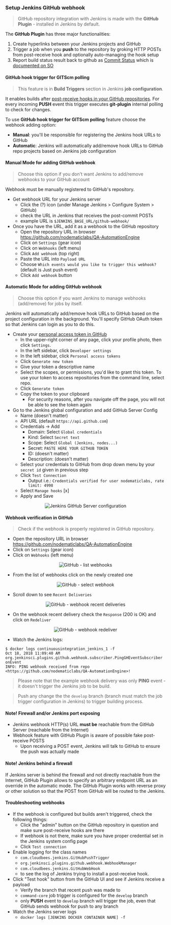 ### Setup Jenkins GitHub webhook
> GitHub repository integration with Jenkins is made with the **GitHub Plugin** - installed in Jenkins by default.

The **GitHub Plugin** has three major functionalities:
1. Create hyperlinks between your Jenkins projects and GitHub
2. Trigger a job when you **push** to the repository by groking HTTP POSTs from post-receive hook and optionally auto-managing the hook setup
3. Report build status result back to github as [Commit Status](https://github.com/blog/1227-commit-status-api) which is [documented on SO](http://stackoverflow.com/questions/14274293/show-current-state-of-jenkins-build-on-github-repo/26910986#26910986)

#### GitHub hook trigger for GITScm polling
> This feature is in **Build Triggers** section in Jenkins **job configuration**.

It enables builds after [post-receive hooks in your GitHub repositories](http://help.github.com/post-receive-hooks/). For every incoming **PUSH** event this trigger executes **git-plugin** internal polling to check for changes.

To use **GitHub hook trigger for GITScm polling** feature choose the webhook adding option:
* **Manual**: you'll be responsible for registering the Jenkins hook URLs to GitHub
* **Automatic**: Jenkins will automatically add/remove hook URLs to GitHub repo projects based on Jenkins job configuration

#### Manual Mode for adding GitHub webhook
> Choose this option if you don't want Jenkins to add/remove webhooks to your GitHub account

Webhook must be manually registered to GitHub's repository.

* Get webhook URL for your Jenkins server
  - Click the (?) icon (under Manage Jenkins > Configure System > GitHub)
  - check the URL in Jenkins that receives the post-commit POSTs
  - example URL is `$JENKINS_BASE_URL/github-webhook/`
* Once you have the URL, add it as a webhook to the GitHub repository
  - Open the repository URL in browser https://github.com/nodematiclabs/QA-AutomationEngine
  - Click on `Settings` (gear icon)
  - Click on `Webhooks` (left menu)
  - Click `Add webhook` (top right)
  - Paste the URL into `Payload URL`
  - Choose `Which events would you like to trigger this webhook?` (default is Just push event)
  - Click `Add webhook` button

#### Automatic Mode for adding GitHub webhook
> Choose this option if you want Jenkins to manage webhooks (add/remove) for jobs by itself.

Jenkins will automatically add/remove hook URLs to GitHub based on the project configuration in the background. You'll specify GitHub OAuth token so that Jenkins can login as you to do this.

* Create your [personal access token in GitHub](https://help.github.com/articles/creating-a-personal-access-token-for-the-command-line/)
  - In the upper-right corner of any page, click your profile photo, then click `Settings`.
  - In the left sidebar, click `Developer settings`
  - In the left sidebar, click `Personal access tokens`
  - Click `Generate new token`
  - Give your token a descriptive name
  - Select the scopes, or permissions, you'd like to grant this token. To use your token to access repositories from the command line, select repo.
  - Click `Generate token`
  - Copy the token to your clipboard
    - For security reasons, after you navigate off the page, you will not be able to see the token again
* Go to the Jenkins global configuration and add GitHub Server Config
  - Name (doesn't matter)
  - API URL (default `https://api.github.com`)
  - Credentials -> Add
    - Domain: Select `Global credentials`
    - Kind: Select `Secret text`
    - Scope: Select `Global (Jenkins, nodes...)`
    - Secret: `PASTE HERE YOUR GITHUB TOKEN`
    - ID: (doesn't matter)
    - Description: (doesn't matter)
  - Select your credentials to GitHub from drop down menu by your `secret id` given in previous step
  - Click `Test Connection`
    - Output i.e.: `Credentials verified for user nodematiclabs, rate limit: 4998`
  - Select `Manage hooks` [x]
  - Apply and Save

<p align="center"> <img src="jenkins-add-github-server.png" alt="Jenkins GitHub Server configuration"> </p>

#### Webhook verification in GitHub
> Check if the webhook is properly registered in GitHub repository.

* Open the repository URL in browser https://github.com/nodematiclabs/QA-AutomationEngine
* Click on `Settings` (gear icon)
* Click on `Webhooks` (left menu)

<p align="center"> <img src="jenkins-add-github-webhook.png" alt="GitHub - list webhooks"> </p>

* From the list of webhooks click on the newly created one

<p align="center"> <img src="jenkins-github-check-webhook.png" alt="GitHub - select webhook"> </p>

* Scroll down to see `Recent Deliveries`

<p align="center"> <img src="jenkins-github-check-webhook-deliveries.png" alt="GitHub - webhook recent deliveries"> </p>

* On the webhook recent delivery check the `Response` (200 is OK) and click on `Redeliver`

<p align="center"> <img src="jenkins-github-check-webhook-redeliver.png" alt="GitHub - webhook redeliver"> </p>

* Watch the Jenkins logs:
```
$ docker logs continuousintegration_jenkins_1 -f
Oct 18, 2018 11:09:40 AM org.jenkinsci.plugins.github.webhook.subscriber.PingGHEventSubscriber onEvent
INFO: PING webhook received from repo <https://github.com/nodematiclabs/QA-AutomationEngine>!
```

> Please note that the example webhook delivery was only **PING** event - it doesn't trigger the Jenkins job to be build.

> Push any change the the `develop` branch (branch must match the job trigger configuration in Jenkins) to trigger building process.

#### **Note!** Firewall and/or Jenkins port exposing
* Jenkins webhook HTTP(s) URL **must be** reachable from the GitHub Server (reachable from the Internet)
* Webhook feature with GitHub Plugin is aware of possible fake post-receive POSTS
  - Upon receiving a POST event, Jenkins will talk to GitHub to ensure the push was actually made

#### **Note!** Jenkins behind a firewall
If Jenkins server is behind the firewall and not directly reachable from the Internet, GitHub Plugin allows to specify an arbitrary endpoint URL as an override in the automatic mode.
The GitHub Plugin works with reverse proxy or other solution so that the POST from GitHub will be routed to the Jenkins.

#### Troubleshooting webhooks
* If the webhook is configured but builds aren't triggered, check the following things:
  - Click the "admin" button on the GitHub repository in question and make sure post-receive hooks are there
  - If webhook is not there, make sure you have proper credential set in the Jenkins system config page
  - Click `Test connection`
* Enable logging for the class names
  - `com.cloudbees.jenkins.GitHubPushTrigger`
  - `org.jenkinsci.plugins.github.webhook.WebhookManager`
  - `com.cloudbees.jenkins.GitHubWebHook`
  - to see the log of Jenkins trying to install a post-receive hook.
* Click "Test hook" button from the GitHub UI and see if Jenkins receive a payload
  - Verify the branch that recent push was made to
  - `command-core` job trigger is configured for the `develop` branch
  - only **PUSH** event to `develop` branch will trigger the job, even that GitHub sends webhook for push to any branch
* Watch the Jenkins server logs
  - `docker logs [JENKINS DOCKER CONTAINER NAME] -f`
